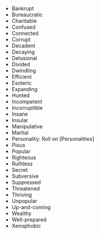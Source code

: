 
* Bankrupt
* Bureaucratic
* Charitable
* Confused
* Connected
* Corrupt
* Decadent
* Decaying
* Delusional
* Divided
* Dwindling
* Efficient
* Esoteric
* Expanding
* Hunted
* Incompetent
* Incorruptible
* Insane
* Insular
* Manipulative
* Martial
* Personality: Roll on [Personalities]
* Pious
* Popular
* Righteous
* Ruthless
* Secret
* Subversive
* Suppressed
* Threatened
* Thriving
* Unpopular
* Up-and-coming
* Wealthy
* Well-prepared
* Xenophobic